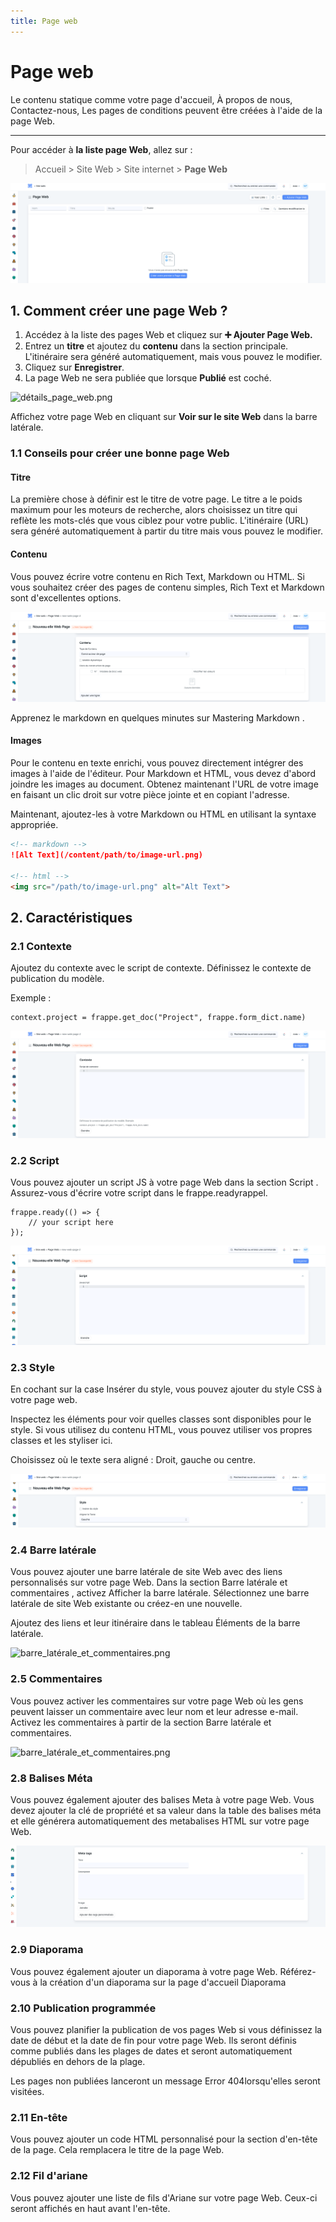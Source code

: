 ```yaml
---
title: Page web
---
```


# Page web

Le contenu statique comme votre page d'accueil, À propos de nous, Contactez-nous, Les pages de conditions peuvent être créées à l'aide de la page Web.

---

Pour accéder à **la liste page Web**, allez sur :

> Accueil > Site Web > Site internet > **Page Web**

![liste_page_web.png](/content/site-web/web-page/liste_page_web.png)

## 1. Comment créer une page Web ?

1. Accédez à la liste des pages Web et cliquez sur **:heavy_plus_sign: Ajouter Page Web.**
2. Entrez un **titre** et ajoutez du **contenu** dans la section principale. L'itinéraire sera généré automatiquement, mais vous pouvez le modifier.
3. Cliquez sur **Enregistrer**.
4. La page Web ne sera publiée que lorsque **Publié** est coché.

![détails_page_web.png](/content/site-web/web-page/détails_page_web.png)

Affichez votre page Web en cliquant sur **Voir sur le site Web** dans la barre latérale.

### 1.1 Conseils pour créer une bonne page Web 

#### Titre

La première chose à définir est le titre de votre page. Le titre a le poids maximum pour les moteurs de recherche, alors choisissez un titre qui reflète les mots-clés que vous ciblez pour votre public. L'itinéraire (URL) sera généré automatiquement à partir du titre mais vous pouvez le modifier.

#### Contenu

Vous pouvez écrire votre contenu en Rich Text, Markdown ou HTML. Si vous souhaitez créer des pages de contenu simples, Rich Text et Markdown sont d'excellentes options.

![contenu_page_web.png](/content/site-web/web-page/contenu_page_web.png)

Apprenez le markdown en quelques minutes sur Mastering Markdown .

#### Images

Pour le contenu en texte enrichi, vous pouvez directement intégrer des images à l'aide de l'éditeur. Pour Markdown et HTML, vous devez d'abord joindre les images au document. Obtenez maintenant l'URL de votre image en faisant un clic droit sur votre pièce jointe et en copiant l'adresse.

Maintenant, ajoutez-les à votre Markdown ou HTML en utilisant la syntaxe appropriée.

```md
<!-- markdown -->
![Alt Text](/content/path/to/image-url.png)

<!-- html -->
<img src="/path/to/image-url.png" alt="Alt Text">
```

## 2. Caractéristiques

### 2.1 Contexte

Ajoutez du contexte avec le script de contexte. Définissez le contexte de publication du modèle.

Exemple : 

````
context.project = frappe.get_doc("Project", frappe.form_dict.name)
````

![contexte_page_web.png](/content/site-web/web-page/contexte_page_web.png)

### 2.2 Script

Vous pouvez ajouter un script JS à votre page Web dans la section Script . Assurez-vous d'écrire votre script dans le frappe.readyrappel.

````
frappe.ready(() => {
    // your script here
});
````

![script_.png](/content/site-web/web-page/script_.png)

### 2.3 Style

En cochant sur la case Insérer du style, vous pouvez ajouter du style CSS à votre page web.

Inspectez les éléments pour voir quelles classes sont disponibles pour le style. Si vous utilisez du contenu HTML, vous pouvez utiliser vos propres classes et les styliser ici.

Choisissez où le texte sera aligné : Droit, gauche ou centre.

![style_page_web.png](/content/site-web/web-page/style_page_web.png)

### 2.4 Barre latérale

Vous pouvez ajouter une barre latérale de site Web avec des liens personnalisés sur votre page Web. Dans la section Barre latérale et commentaires , activez Afficher la barre latérale. Sélectionnez une barre latérale de site Web existante ou créez-en une nouvelle.

Ajoutez des liens et leur itinéraire dans le tableau Éléments de la barre latérale.

![barre_latérale_et_commentaires.png](/content/site-web/web-page/barre_latérale_et_commentaires.png)

### 2.5 Commentaires

Vous pouvez activer les commentaires sur votre page Web où les gens peuvent laisser un commentaire avec leur nom et leur adresse e-mail. Activez les commentaires à partir de la section Barre latérale et commentaires.

![barre_latérale_et_commentaires.png](/content/site-web/web-page/barre_latérale_et_commentaires.png)

### 2.8 Balises Méta

Vous pouvez également ajouter des balises Meta à votre page Web. Vous devez ajouter la clé de propriété et sa valeur dans la table des balises méta et elle générera automatiquement des metabalises HTML sur votre page Web.

![meta_tags.png](/content/site-web/web-page/meta_tags.png)

### 2.9 Diaporama

Vous pouvez également ajouter un diaporama à votre page Web. Référez-vous à la création d'un diaporama sur la page d'accueil Diaporama

### 2.10 Publication programmée

Vous pouvez planifier la publication de vos pages Web si vous définissez la date de début et la date de fin pour votre page Web. Ils seront définis comme publiés dans les plages de dates et seront automatiquement dépubliés en dehors de la plage.

Les pages non publiées lanceront un message Error 404lorsqu'elles seront visitées.

### 2.11 En-tête

Vous pouvez ajouter un code HTML personnalisé pour la section d'en-tête de la page. Cela remplacera le titre de la page Web.

### 2.12 Fil d'ariane

Vous pouvez ajouter une liste de fils d'Ariane sur votre page Web. Ceux-ci seront affichés en haut avant l'en-tête.

